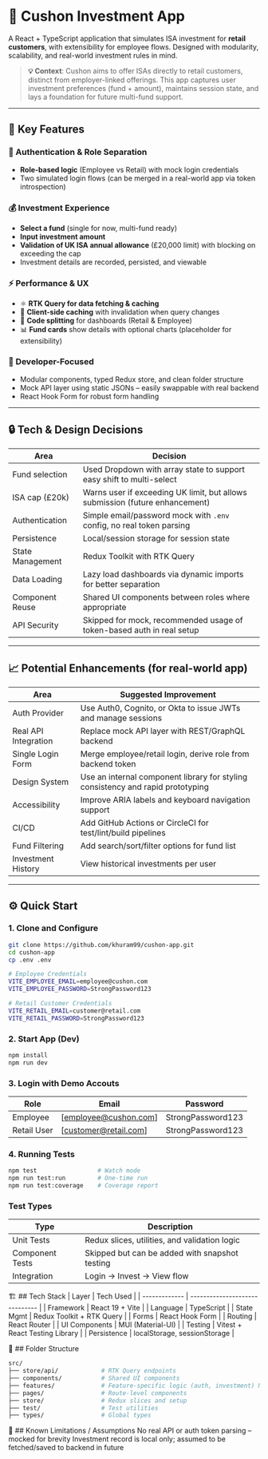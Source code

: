 # 🚀 Cushon Investment App

A React + TypeScript application that simulates ISA investment for **retail customers**, with extensibility for employee flows. Designed with modularity, scalability, and real-world investment rules in mind.

> **💡 Context**: Cushon aims to offer ISAs directly to retail customers, distinct from employer-linked offerings. This app captures user investment preferences (fund + amount), maintains session state, and lays a foundation for future multi-fund support.

---

## 🧠 Key Features

### 🔐 Authentication & Role Separation

- **Role-based logic** (Employee vs Retail) with mock login credentials
- Two simulated login flows (can be merged in a real-world app via token introspection)

### 💰 Investment Experience

- **Select a fund** (single for now, multi-fund ready)
- **Input investment amount**
- **Validation of UK ISA annual allowance** (£20,000 limit) with blocking on exceeding the cap
- Investment details are recorded, persisted, and viewable

### ⚡ Performance & UX

- ⚛️ **RTK Query for data fetching & caching**
- 🧠 **Client-side caching** with invalidation when query changes
- 💾 **Code splitting** for dashboards (Retail & Employee)
- 📊 **Fund cards** show details with optional charts (placeholder for extensibility)

### 🔧 Developer-Focused

- Modular components, typed Redux store, and clean folder structure
- Mock API layer using static JSONs – easily swappable with real backend
- React Hook Form for robust form handling

---

## 🔒 Tech & Design Decisions

| Area             | Decision                                                                     |
| ---------------- | ---------------------------------------------------------------------------- |
| Fund selection   | Used Dropdown with array state to support easy shift to multi-select         |
| ISA cap (£20k)   | Warns user if exceeding UK limit, but allows submission (future enhancement) |
| Authentication   | Simple email/password mock with `.env` config, no real token parsing         |
| Persistence      | Local/session storage for session state                                      |
| State Management | Redux Toolkit with RTK Query                                                 |
| Data Loading     | Lazy load dashboards via dynamic imports for better separation               |
| Component Reuse  | Shared UI components between roles where appropriate                         |
| API Security     | Skipped for mock, recommended usage of token-based auth in real setup        |

---

## 📈 Potential Enhancements (for real-world app)

| Area                 | Suggested Improvement                                                           |
| -------------------- | ------------------------------------------------------------------------------- |
| Auth Provider        | Use Auth0, Cognito, or Okta to issue JWTs and manage sessions                   |
| Real API Integration | Replace mock API layer with REST/GraphQL backend                                |
| Single Login Form    | Merge employee/retail login, derive role from backend token                     |
| Design System        | Use an internal component library for styling consistency and rapid prototyping |
| Accessibility        | Improve ARIA labels and keyboard navigation support                             |
| CI/CD                | Add GitHub Actions or CircleCI for test/lint/build pipelines                    |
| Fund Filtering       | Add search/sort/filter options for fund list                                    |
| Investment History   | View historical investments per user                                            |

---

## ⚙️ Quick Start

### 1. Clone and Configure

```bash
git clone https://github.com/khuram99/cushon-app.git
cd cushon-app
cp .env .env

# Employee Credentials
VITE_EMPLOYEE_EMAIL=employee@cushon.com
VITE_EMPLOYEE_PASSWORD=StrongPassword123

# Retail Customer Credentials
VITE_RETAIL_EMAIL=customer@retail.com
VITE_RETAIL_PASSWORD=StrongPassword123
```

### 2. Start App (Dev)

```bash
npm install
npm run dev
```

### 3. Login with Demo Accouts

| Role        | Email                 | Password          |
| ----------- | --------------------- | ----------------- |
| Employee    | [employee@cushon.com] | StrongPassword123 |
| Retail User | [customer@retail.com] | StrongPassword123 |

### 4. Running Tests

```bash
npm test                 # Watch mode
npm run test:run         # One-time run
npm run test:coverage    # Coverage report
```

### Test Types

| Type            | Description                                    |
| --------------- | ---------------------------------------------- |
| Unit Tests      | Redux slices, utilities, and validation logic  |
| Component Tests | Skipped but can be added with snapshot testing |
| Integration     | Login → Invest → View flow                     |

🏗️ ## Tech Stack
| Layer | Tech Used |
| ------------- | ------------------------------ |
| Framework | React 19 + Vite |
| Language | TypeScript |
| State Mgmt | Redux Toolkit + RTK Query |
| Forms | React Hook Form |
| Routing | React Router |
| UI Components | MUI (Material-UI) |
| Testing | Vitest + React Testing Library |
| Persistence | localStorage, sessionStorage |

📁 ## Folder Structure

```bash
src/
├── store/api/            # RTK Query endpoints
├── components/           # Shared UI components
├── features/             # Feature-specific logic (auth, investment) NOT IMPLEMENTED DUE TO LIMITED SCOPE
├── pages/                # Route-level components
├── store/                # Redux slices and setup
├── test/                 # Test utilities
├── types/                # Global types
```

🧠 ## Known Limitations / Assumptions
No real API or auth token parsing – mocked for brevity
Investment record is local only; assumed to be fetched/saved to backend in future
